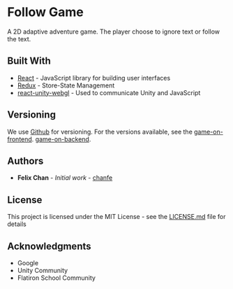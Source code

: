 # Follow Game

A 2D adaptive adventure game.  The player choose to ignore text or follow the text.


## Built With

* [React](https://reactjs.org/) - JavaScript library for building user interfaces
* [Redux](https://redux.js.org/) - Store-State Management
* [react-unity-webgl](https://github.com/elraccoone/react-unity-webgl) - Used to communicate Unity and JavaScript

## Versioning

We use [Github](http://https://github.com/.org/) for versioning. For the versions available, see the [game-on-frontend](https://github.com/chanfe/game-on-frontend).
[game-on-backend](https://github.com/chanfe/game-on-backend).

## Authors

* **Felix Chan** - *Initial work* - [chanfe](https://github.com/chanfe)

## License

This project is licensed under the MIT License - see the [LICENSE.md](LICENSE.md) file for details

## Acknowledgments

* Google
* Unity Community
* Flatiron School Community
